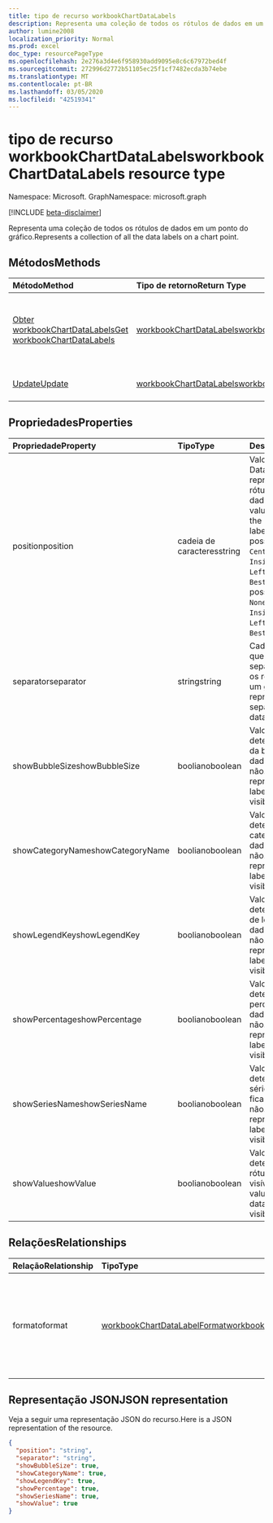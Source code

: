 ```yaml
---
title: tipo de recurso workbookChartDataLabels
description: Representa uma coleção de todos os rótulos de dados em um ponto do gráfico.
author: lumine2008
localization_priority: Normal
ms.prod: excel
doc_type: resourcePageType
ms.openlocfilehash: 2e276a3d4e6f958930add9095e8c6c67972bed4f
ms.sourcegitcommit: 272996d2772b51105ec25f1cf7482ecda3b74ebe
ms.translationtype: MT
ms.contentlocale: pt-BR
ms.lasthandoff: 03/05/2020
ms.locfileid: "42519341"
---
```

# <a name="workbookchartdatalabels-resource-type"></a><span data-ttu-id="2820d-103">tipo de recurso workbookChartDataLabels</span><span class="sxs-lookup"><span data-stu-id="2820d-103">workbookChartDataLabels resource type</span></span>

<span data-ttu-id="2820d-104">Namespace: Microsoft. Graph</span><span class="sxs-lookup"><span data-stu-id="2820d-104">Namespace: microsoft.graph</span></span>

[!INCLUDE [beta-disclaimer](../../includes/beta-disclaimer.md)]

<span data-ttu-id="2820d-105">Representa uma coleção de todos os rótulos de dados em um ponto do gráfico.</span><span class="sxs-lookup"><span data-stu-id="2820d-105">Represents a collection of all the data labels on a chart point.</span></span>


## <a name="methods"></a><span data-ttu-id="2820d-106">Métodos</span><span class="sxs-lookup"><span data-stu-id="2820d-106">Methods</span></span>

| <span data-ttu-id="2820d-107">Método</span><span class="sxs-lookup"><span data-stu-id="2820d-107">Method</span></span>           | <span data-ttu-id="2820d-108">Tipo de retorno</span><span class="sxs-lookup"><span data-stu-id="2820d-108">Return Type</span></span>    |<span data-ttu-id="2820d-109">Descrição</span><span class="sxs-lookup"><span data-stu-id="2820d-109">Description</span></span>|
|:---------------|:--------|:----------|
|[<span data-ttu-id="2820d-110">Obter workbookChartDataLabels</span><span class="sxs-lookup"><span data-stu-id="2820d-110">Get workbookChartDataLabels</span></span>](../api/chartdatalabels-get.md) | [<span data-ttu-id="2820d-111">workbookChartDataLabels</span><span class="sxs-lookup"><span data-stu-id="2820d-111">workbookChartDataLabels</span></span>](workbookchartdatalabels.md) |<span data-ttu-id="2820d-112">Leia as propriedades e os relacionamentos do objeto chartDataLabels.</span><span class="sxs-lookup"><span data-stu-id="2820d-112">Read properties and relationships of chartDataLabels object.</span></span>|
|[<span data-ttu-id="2820d-113">Update</span><span class="sxs-lookup"><span data-stu-id="2820d-113">Update</span></span>](../api/chartdatalabels-update.md) | [<span data-ttu-id="2820d-114">workbookChartDataLabels</span><span class="sxs-lookup"><span data-stu-id="2820d-114">workbookChartDataLabels</span></span>](workbookchartdatalabels.md) |<span data-ttu-id="2820d-115">Atualize o objeto ChartDataLabels.</span><span class="sxs-lookup"><span data-stu-id="2820d-115">Update ChartDataLabels object.</span></span> |

## <a name="properties"></a><span data-ttu-id="2820d-116">Propriedades</span><span class="sxs-lookup"><span data-stu-id="2820d-116">Properties</span></span>
| <span data-ttu-id="2820d-117">Propriedade</span><span class="sxs-lookup"><span data-stu-id="2820d-117">Property</span></span>     | <span data-ttu-id="2820d-118">Tipo</span><span class="sxs-lookup"><span data-stu-id="2820d-118">Type</span></span>   |<span data-ttu-id="2820d-119">Descrição</span><span class="sxs-lookup"><span data-stu-id="2820d-119">Description</span></span>|
|:---------------|:--------|:----------|
|<span data-ttu-id="2820d-120">position</span><span class="sxs-lookup"><span data-stu-id="2820d-120">position</span></span>|<span data-ttu-id="2820d-121">cadeia de caracteres</span><span class="sxs-lookup"><span data-stu-id="2820d-121">string</span></span>|<span data-ttu-id="2820d-122">Valor de DataLabelPosition que representa a posição do rótulo de dados.</span><span class="sxs-lookup"><span data-stu-id="2820d-122">DataLabelPosition value that represents the position of the data label.</span></span> <span data-ttu-id="2820d-123">Os valores possíveis são: `None`, `Center`, `InsideEnd`, `InsideBase`, `OutsideEnd`, `Left`, `Right`, `Top`, `Bottom`, `BestFit`, `Callout`.</span><span class="sxs-lookup"><span data-stu-id="2820d-123">The possible values are: `None`, `Center`, `InsideEnd`, `InsideBase`, `OutsideEnd`, `Left`, `Right`, `Top`, `Bottom`, `BestFit`, `Callout`.</span></span>|
|<span data-ttu-id="2820d-124">separator</span><span class="sxs-lookup"><span data-stu-id="2820d-124">separator</span></span>|<span data-ttu-id="2820d-125">string</span><span class="sxs-lookup"><span data-stu-id="2820d-125">string</span></span>|<span data-ttu-id="2820d-126">Cadeia de caracteres que representa o separador usado para os rótulos de dados em um gráfico.</span><span class="sxs-lookup"><span data-stu-id="2820d-126">String representing the separator used for the data labels on a chart.</span></span>|
|<span data-ttu-id="2820d-127">showBubbleSize</span><span class="sxs-lookup"><span data-stu-id="2820d-127">showBubbleSize</span></span>|<span data-ttu-id="2820d-128">booliano</span><span class="sxs-lookup"><span data-stu-id="2820d-128">boolean</span></span>|<span data-ttu-id="2820d-129">Valor booliano que determina se o tamanho da bolha do rótulo de dados fica visível ou não.</span><span class="sxs-lookup"><span data-stu-id="2820d-129">Boolean value representing if the data label bubble size is visible or not.</span></span>|
|<span data-ttu-id="2820d-130">showCategoryName</span><span class="sxs-lookup"><span data-stu-id="2820d-130">showCategoryName</span></span>|<span data-ttu-id="2820d-131">booliano</span><span class="sxs-lookup"><span data-stu-id="2820d-131">boolean</span></span>|<span data-ttu-id="2820d-132">Valor booliano que determina se o nome da categoria do rótulo de dados fica visível ou não.</span><span class="sxs-lookup"><span data-stu-id="2820d-132">Boolean value representing if the data label category name is visible or not.</span></span>|
|<span data-ttu-id="2820d-133">showLegendKey</span><span class="sxs-lookup"><span data-stu-id="2820d-133">showLegendKey</span></span>|<span data-ttu-id="2820d-134">booliano</span><span class="sxs-lookup"><span data-stu-id="2820d-134">boolean</span></span>|<span data-ttu-id="2820d-135">Valor booliano que determina se o código de legenda do rótulo de dados fica visível ou não.</span><span class="sxs-lookup"><span data-stu-id="2820d-135">Boolean value representing if the data label legend key is visible or not.</span></span>|
|<span data-ttu-id="2820d-136">showPercentage</span><span class="sxs-lookup"><span data-stu-id="2820d-136">showPercentage</span></span>|<span data-ttu-id="2820d-137">booliano</span><span class="sxs-lookup"><span data-stu-id="2820d-137">boolean</span></span>|<span data-ttu-id="2820d-138">Valor booliano que determina se o percentual do rótulo de dados fica visível ou não.</span><span class="sxs-lookup"><span data-stu-id="2820d-138">Boolean value representing if the data label percentage is visible or not.</span></span>|
|<span data-ttu-id="2820d-139">showSeriesName</span><span class="sxs-lookup"><span data-stu-id="2820d-139">showSeriesName</span></span>|<span data-ttu-id="2820d-140">booliano</span><span class="sxs-lookup"><span data-stu-id="2820d-140">boolean</span></span>|<span data-ttu-id="2820d-141">Valor booliano que determina se o nome da série do rótulo de dados fica visível ou não.</span><span class="sxs-lookup"><span data-stu-id="2820d-141">Boolean value representing if the data label series name is visible or not.</span></span>|
|<span data-ttu-id="2820d-142">showValue</span><span class="sxs-lookup"><span data-stu-id="2820d-142">showValue</span></span>|<span data-ttu-id="2820d-143">booliano</span><span class="sxs-lookup"><span data-stu-id="2820d-143">boolean</span></span>|<span data-ttu-id="2820d-144">Valor booliano que determina se o valor do rótulo de dados fica visível ou não.</span><span class="sxs-lookup"><span data-stu-id="2820d-144">Boolean value representing if the data label value is visible or not.</span></span>|

## <a name="relationships"></a><span data-ttu-id="2820d-145">Relações</span><span class="sxs-lookup"><span data-stu-id="2820d-145">Relationships</span></span>
| <span data-ttu-id="2820d-146">Relação</span><span class="sxs-lookup"><span data-stu-id="2820d-146">Relationship</span></span> | <span data-ttu-id="2820d-147">Tipo</span><span class="sxs-lookup"><span data-stu-id="2820d-147">Type</span></span>   |<span data-ttu-id="2820d-148">Descrição</span><span class="sxs-lookup"><span data-stu-id="2820d-148">Description</span></span>|
|:---------------|:--------|:----------|
|<span data-ttu-id="2820d-149">formato</span><span class="sxs-lookup"><span data-stu-id="2820d-149">format</span></span>|[<span data-ttu-id="2820d-150">workbookChartDataLabelFormat</span><span class="sxs-lookup"><span data-stu-id="2820d-150">workbookChartDataLabelFormat</span></span>](workbookchartdatalabelformat.md)|<span data-ttu-id="2820d-151">Representa o formato dos rótulos de dados do gráfico, que inclui a formatação de fonte e de preenchimento.</span><span class="sxs-lookup"><span data-stu-id="2820d-151">Represents the format of chart data labels, which includes fill and font formatting.</span></span> <span data-ttu-id="2820d-152">Somente leitura.</span><span class="sxs-lookup"><span data-stu-id="2820d-152">Read-only.</span></span>|

## <a name="json-representation"></a><span data-ttu-id="2820d-153">Representação JSON</span><span class="sxs-lookup"><span data-stu-id="2820d-153">JSON representation</span></span>

<span data-ttu-id="2820d-154">Veja a seguir uma representação JSON do recurso.</span><span class="sxs-lookup"><span data-stu-id="2820d-154">Here is a JSON representation of the resource.</span></span>

<!--{
  "blockType": "resource",
  "baseType": "microsoft.graph.entity",
  "optionalProperties": [],
  "@odata.type": "microsoft.graph.workbookChartDataLabels"
}-->

```json
{
  "position": "string",
  "separator": "string",
  "showBubbleSize": true,
  "showCategoryName": true,
  "showLegendKey": true,
  "showPercentage": true,
  "showSeriesName": true,
  "showValue": true
}

```

<!-- uuid: 8fcb5dbc-d5aa-4681-8e31-b001d5168d79
2015-10-25 14:57:30 UTC -->
<!--
{
  "type": "#page.annotation",
  "description": "workbookChartDataLabels resource",
  "keywords": "",
  "section": "documentation",
  "tocPath": "",
  "suppressions": []
}
-->

